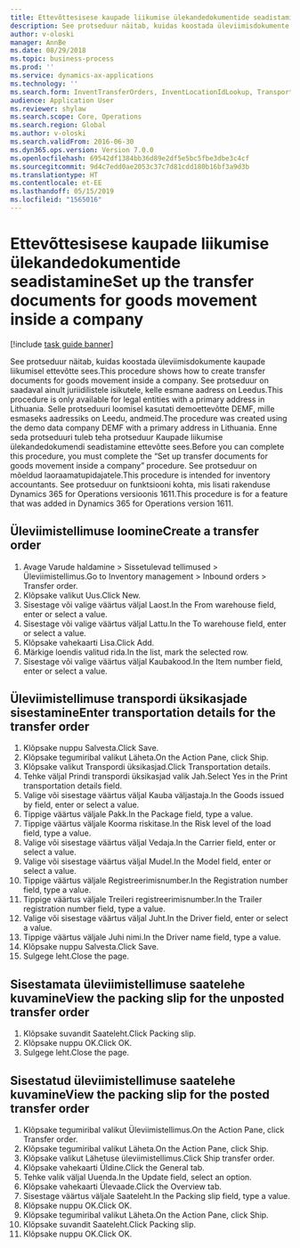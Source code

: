 ```yaml
---
title: Ettevõttesisese kaupade liikumise ülekandedokumentide seadistamine
description: See protseduur näitab, kuidas koostada üleviimisdokumente kaupade liikumisel ettevõtte sees.
author: v-oloski
manager: AnnBe
ms.date: 08/29/2018
ms.topic: business-process
ms.prod: ''
ms.service: dynamics-ax-applications
ms.technology: ''
ms.search.form: InventTransferOrders, InventLocationIdLookup, TransportationDocument, HcmWorkerLookUp, SrsReportViewerForm, InventTransferParmShip
audience: Application User
ms.reviewer: shylaw
ms.search.scope: Core, Operations
ms.search.region: Global
ms.author: v-oloski
ms.search.validFrom: 2016-06-30
ms.dyn365.ops.version: Version 7.0.0
ms.openlocfilehash: 69542df1384bb36d89e2df5e5bc5fbe3dbe3c4cf
ms.sourcegitcommit: 9d4c7edd0ae2053c37c7d81cdd180b16bf3a9d3b
ms.translationtype: HT
ms.contentlocale: et-EE
ms.lasthandoff: 05/15/2019
ms.locfileid: "1565016"
---
```

# <a name="set-up-the-transfer-documents-for-goods-movement-inside-a-company"></a><span data-ttu-id="b9148-103">Ettevõttesisese kaupade liikumise ülekandedokumentide seadistamine</span><span class="sxs-lookup"><span data-stu-id="b9148-103">Set up the transfer documents for goods movement inside a company</span></span>

[!include [task guide banner](../../includes/task-guide-banner.md)]

<span data-ttu-id="b9148-104">See protseduur näitab, kuidas koostada üleviimisdokumente kaupade liikumisel ettevõtte sees.</span><span class="sxs-lookup"><span data-stu-id="b9148-104">This procedure shows how to create transfer documents for goods movement inside a company.</span></span> <span data-ttu-id="b9148-105">See protseduur on saadaval ainult juriidilistele isikutele, kelle esmane aadress on Leedus.</span><span class="sxs-lookup"><span data-stu-id="b9148-105">This procedure is only available for legal entities with a primary address in Lithuania.</span></span> <span data-ttu-id="b9148-106">Selle protseduuri loomisel kasutati demoettevõtte DEMF, mille esmaseks aadressiks on Leedu, andmeid.</span><span class="sxs-lookup"><span data-stu-id="b9148-106">The procedure was created using the demo data company DEMF with a primary address in Lithuania.</span></span> <span data-ttu-id="b9148-107">Enne seda protseduuri tuleb teha protseduur Kaupade liikumise ülekandedokumendi seadistamine ettevõtte sees.</span><span class="sxs-lookup"><span data-stu-id="b9148-107">Before you can complete this procedure, you must complete the “Set up transfer documents for goods movement inside a company” procedure.</span></span> <span data-ttu-id="b9148-108">See protseduur on mõeldud laoraamatupidajatele.</span><span class="sxs-lookup"><span data-stu-id="b9148-108">This procedure is intended for inventory accountants.</span></span> <span data-ttu-id="b9148-109">See protseduur on funktsiooni kohta, mis lisati rakenduse Dynamics 365 for Operations versioonis 1611.</span><span class="sxs-lookup"><span data-stu-id="b9148-109">This procedure is for a feature that was added in Dynamics 365 for Operations version 1611.</span></span>


## <a name="create-a-transfer-order"></a><span data-ttu-id="b9148-110">Üleviimistellimuse loomine</span><span class="sxs-lookup"><span data-stu-id="b9148-110">Create a transfer order</span></span>
1. <span data-ttu-id="b9148-111">Avage Varude haldamine > Sissetulevad tellimused > Üleviimistellimus.</span><span class="sxs-lookup"><span data-stu-id="b9148-111">Go to Inventory management > Inbound orders > Transfer order.</span></span>
2. <span data-ttu-id="b9148-112">Klõpsake valikut Uus.</span><span class="sxs-lookup"><span data-stu-id="b9148-112">Click New.</span></span>
3. <span data-ttu-id="b9148-113">Sisestage või valige väärtus väljal Laost.</span><span class="sxs-lookup"><span data-stu-id="b9148-113">In the From warehouse field, enter or select a value.</span></span>
4. <span data-ttu-id="b9148-114">Sisestage või valige väärtus väljal Lattu.</span><span class="sxs-lookup"><span data-stu-id="b9148-114">In the To warehouse field, enter or select a value.</span></span>
5. <span data-ttu-id="b9148-115">Klõpsake vahekaarti Lisa.</span><span class="sxs-lookup"><span data-stu-id="b9148-115">Click Add.</span></span>
6. <span data-ttu-id="b9148-116">Märkige loendis valitud rida.</span><span class="sxs-lookup"><span data-stu-id="b9148-116">In the list, mark the selected row.</span></span>
7. <span data-ttu-id="b9148-117">Sisestage või valige väärtus väljal Kaubakood.</span><span class="sxs-lookup"><span data-stu-id="b9148-117">In the Item number field, enter or select a value.</span></span>

## <a name="enter-transportation-details-for-the-transfer-order"></a><span data-ttu-id="b9148-118">Üleviimistellimuse transpordi üksikasjade sisestamine</span><span class="sxs-lookup"><span data-stu-id="b9148-118">Enter transportation details for the transfer order</span></span>
1. <span data-ttu-id="b9148-119">Klõpsake nuppu Salvesta.</span><span class="sxs-lookup"><span data-stu-id="b9148-119">Click Save.</span></span>
2. <span data-ttu-id="b9148-120">Klõpsake tegumiribal valikut Läheta.</span><span class="sxs-lookup"><span data-stu-id="b9148-120">On the Action Pane, click Ship.</span></span>
3. <span data-ttu-id="b9148-121">Klõpsake valikut Transpordi üksikasjad.</span><span class="sxs-lookup"><span data-stu-id="b9148-121">Click Transportation details.</span></span>
4. <span data-ttu-id="b9148-122">Tehke väljal Prindi transpordi üksikasjad valik Jah.</span><span class="sxs-lookup"><span data-stu-id="b9148-122">Select Yes in the Print transportation details field.</span></span>
5. <span data-ttu-id="b9148-123">Valige või sisestage väärtus väljal Kauba väljastaja.</span><span class="sxs-lookup"><span data-stu-id="b9148-123">In the Goods issued by field, enter or select a value.</span></span>
6. <span data-ttu-id="b9148-124">Tippige väärtus väljale Pakk.</span><span class="sxs-lookup"><span data-stu-id="b9148-124">In the Package field, type a value.</span></span>
7. <span data-ttu-id="b9148-125">Tippige väärtus väljale Koorma riskitase.</span><span class="sxs-lookup"><span data-stu-id="b9148-125">In the Risk level of the load field, type a value.</span></span>
8. <span data-ttu-id="b9148-126">Valige või sisestage väärtus väljal Vedaja.</span><span class="sxs-lookup"><span data-stu-id="b9148-126">In the Carrier field, enter or select a value.</span></span>
9. <span data-ttu-id="b9148-127">Valige või sisestage väärtus väljal Mudel.</span><span class="sxs-lookup"><span data-stu-id="b9148-127">In the Model field, enter or select a value.</span></span>
10. <span data-ttu-id="b9148-128">Tippige väärtus väljale Registreerimisnumber.</span><span class="sxs-lookup"><span data-stu-id="b9148-128">In the Registration number field, type a value.</span></span>
11. <span data-ttu-id="b9148-129">Tippige väärtus väljale Treileri registreerimisnumber.</span><span class="sxs-lookup"><span data-stu-id="b9148-129">In the Trailer registration number field, type a value.</span></span>
12. <span data-ttu-id="b9148-130">Valige või sisestage väärtus väljal Juht.</span><span class="sxs-lookup"><span data-stu-id="b9148-130">In the Driver field, enter or select a value.</span></span>
13. <span data-ttu-id="b9148-131">Tippige väärtus väljale Juhi nimi.</span><span class="sxs-lookup"><span data-stu-id="b9148-131">In the Driver name field, type a value.</span></span>
14. <span data-ttu-id="b9148-132">Klõpsake nuppu Salvesta.</span><span class="sxs-lookup"><span data-stu-id="b9148-132">Click Save.</span></span>
15. <span data-ttu-id="b9148-133">Sulgege leht.</span><span class="sxs-lookup"><span data-stu-id="b9148-133">Close the page.</span></span>

## <a name="view-the-packing-slip-for-the-unposted-transfer-order"></a><span data-ttu-id="b9148-134">Sisestamata üleviimistellimuse saatelehe kuvamine</span><span class="sxs-lookup"><span data-stu-id="b9148-134">View the packing slip for the unposted transfer order</span></span>
1. <span data-ttu-id="b9148-135">Klõpsake suvandit Saateleht.</span><span class="sxs-lookup"><span data-stu-id="b9148-135">Click Packing slip.</span></span>
2. <span data-ttu-id="b9148-136">Klõpsake nuppu OK.</span><span class="sxs-lookup"><span data-stu-id="b9148-136">Click OK.</span></span>
3. <span data-ttu-id="b9148-137">Sulgege leht.</span><span class="sxs-lookup"><span data-stu-id="b9148-137">Close the page.</span></span>

## <a name="view-the-packing-slip-for-the-posted-transfer-order"></a><span data-ttu-id="b9148-138">Sisestatud üleviimistellimuse saatelehe kuvamine</span><span class="sxs-lookup"><span data-stu-id="b9148-138">View the packing slip for the posted transfer order</span></span>
1. <span data-ttu-id="b9148-139">Klõpsake tegumiribal valikut Üleviimistellimus.</span><span class="sxs-lookup"><span data-stu-id="b9148-139">On the Action Pane, click Transfer order.</span></span>
2. <span data-ttu-id="b9148-140">Klõpsake tegumiribal valikut Läheta.</span><span class="sxs-lookup"><span data-stu-id="b9148-140">On the Action Pane, click Ship.</span></span>
3. <span data-ttu-id="b9148-141">Klõpsake valikut Lähetuse üleviimistellimus.</span><span class="sxs-lookup"><span data-stu-id="b9148-141">Click Ship transfer order.</span></span>
4. <span data-ttu-id="b9148-142">Klõpsake vahekaarti Üldine.</span><span class="sxs-lookup"><span data-stu-id="b9148-142">Click the General tab.</span></span>
5. <span data-ttu-id="b9148-143">Tehke valik väljal Uuenda.</span><span class="sxs-lookup"><span data-stu-id="b9148-143">In the Update field, select an option.</span></span>
6. <span data-ttu-id="b9148-144">Klõpsake vahekaarti Ülevaade.</span><span class="sxs-lookup"><span data-stu-id="b9148-144">Click the Overview tab.</span></span>
7. <span data-ttu-id="b9148-145">Sisestage väärtus väljale Saateleht.</span><span class="sxs-lookup"><span data-stu-id="b9148-145">In the Packing slip field, type a value.</span></span>
8. <span data-ttu-id="b9148-146">Klõpsake nuppu OK.</span><span class="sxs-lookup"><span data-stu-id="b9148-146">Click OK.</span></span>
9. <span data-ttu-id="b9148-147">Klõpsake tegumiribal valikut Läheta.</span><span class="sxs-lookup"><span data-stu-id="b9148-147">On the Action Pane, click Ship.</span></span>
10. <span data-ttu-id="b9148-148">Klõpsake suvandit Saateleht.</span><span class="sxs-lookup"><span data-stu-id="b9148-148">Click Packing slip.</span></span>
11. <span data-ttu-id="b9148-149">Klõpsake nuppu OK.</span><span class="sxs-lookup"><span data-stu-id="b9148-149">Click OK.</span></span>

